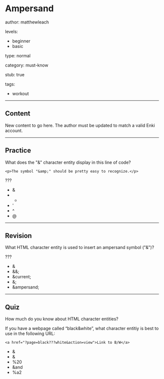 # Ampersand
author: matthewleach

levels:
  - beginner
  - basic

type: normal

category: must-know

stub: true

tags:
  - workout


---
## Content

New content to go here. The author must be updated to match a valid Enki account.

---
## Practice

What does the "&amp;" character entity display in this line of code?

`<p>The symbol "&amp;" should be pretty easy to recognize.</p>`

???

* & 
* * 
* '
* ^
* @

---
## Revision

What HTML character entity is used to insert an ampersand symbol ("&")?

???

* &amp;
* &&;
* &current;
* &;
* &ampersand;

---
## Quiz

How much do you know about HTML character entities?

If you have a webpage called “black&white”, what character entitiy is best to use in the following URL:

`<a href="?page=black???white&action=view">Link to B/W</a>`

* &amp;
* & 
* %20
* &and
* %a2